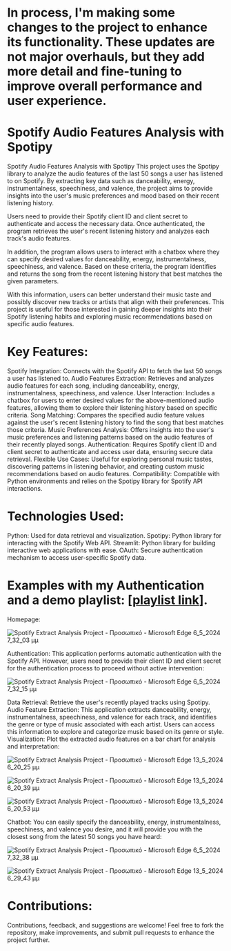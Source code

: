 # In process, I'm making some changes to the project to enhance its functionality. These updates are not major overhauls, but they add more detail and fine-tuning to improve overall performance and user experience.

# Spotify Audio Features Analysis with Spotipy

Spotify Audio Features Analysis with Spotipy
This project uses the Spotipy library to analyze the audio features of the last 50 songs a user has listened to on Spotify. By extracting key data such as danceability, energy, instrumentalness, speechiness, and valence, the project aims to provide insights into the user's music preferences and mood based on their recent listening history.

Users need to provide their Spotify client ID and client secret to authenticate and access the necessary data. Once authenticated, the program retrieves the user's recent listening history and analyzes each track's audio features.

In addition, the program allows users to interact with a chatbox where they can specify desired values for danceability, energy, instrumentalness, speechiness, and valence. Based on these criteria, the program identifies and returns the song from the recent listening history that best matches the given parameters.

With this information, users can better understand their music taste and possibly discover new tracks or artists that align with their preferences. This project is useful for those interested in gaining deeper insights into their Spotify listening habits and exploring music recommendations based on specific audio features.

# Key Features:
Spotify Integration: Connects with the Spotify API to fetch the last 50 songs a user has listened to.
Audio Features Extraction: Retrieves and analyzes audio features for each song, including danceability, energy, instrumentalness, speechiness, and valence.
User Interaction: Includes a chatbox for users to enter desired values for the above-mentioned audio features, allowing them to explore their listening history based on specific criteria.
Song Matching: Compares the specified audio feature values against the user's recent listening history to find the song that best matches those criteria.
Music Preferences Analysis: Offers insights into the user's music preferences and listening patterns based on the audio features of their recently played songs.
Authentication: Requires Spotify client ID and client secret to authenticate and access user data, ensuring secure data retrieval.
Flexible Use Cases: Useful for exploring personal music tastes, discovering patterns in listening behavior, and creating custom music recommendations based on audio features.
Compatibility: Compatible with Python environments and relies on the Spotipy library for Spotify API interactions.

# Technologies Used:
Python: Used for data retrieval and visualization.
Spotipy: Python library for interacting with the Spotify Web API.
Streamlit: Python library for building interactive web applications with ease.
OAuth: Secure authentication mechanism to access user-specific Spotify data.

# Examples with my Authentication and a demo playlist: [[playlist link](https://open.spotify.com/playlist/37i9dQZF1DX0BcQWzuB7ZO)].

Homepage:

![Spotify Extract Analysis Project - Προσωπικό - Microsoft​ Edge 6_5_2024 7_32_03 μμ](https://github.com/MariaAma/Data-SEPython_ExtractDisplayDataSpotify/assets/79280783/ff48ea20-3860-4073-8504-07d504606376)

Authentication: This application performs automatic authentication with the Spotify API. However, users need to provide their client ID and client secret for the authentication process to proceed without active intervention:

![Spotify Extract Analysis Project - Προσωπικό - Microsoft​ Edge 6_5_2024 7_32_15 μμ](https://github.com/MariaAma/Data-SEPython_ExtractDisplayDataSpotify/assets/79280783/b3ef1b38-d472-4733-a056-cc2fef25b528)

Data Retrieval: Retrieve the user's recently played tracks using Spotipy.
Audio Feature Extraction: This application extracts danceability, energy, instrumentalness, speechiness, and valence for each track, and identifies the genre or type of music associated with each artist. Users can access this information to explore and categorize music based on its genre or style.
Visualization: Plot the extracted audio features on a bar chart for analysis and interpretation:

![Spotify Extract Analysis Project - Προσωπικό - Microsoft​ Edge 13_5_2024 6_20_25 μμ](https://github.com/MariaAma/Data-SEPython_ExtractDisplayDataSpotify/assets/79280783/c694024e-a0bd-4cb9-ad2e-2f0596d2d130)

![Spotify Extract Analysis Project - Προσωπικό - Microsoft​ Edge 13_5_2024 6_20_39 μμ](https://github.com/MariaAma/Data-SEPython_ExtractDisplayDataSpotify/assets/79280783/8b37676c-c08c-47db-a043-3b5d24817e2d)

![Spotify Extract Analysis Project - Προσωπικό - Microsoft​ Edge 13_5_2024 6_20_53 μμ](https://github.com/MariaAma/Data-SEPython_ExtractDisplayDataSpotify/assets/79280783/0881095e-03cc-4149-b8df-33336d66fbda)

Chatbot: You can easily specify the danceability, energy, instrumentalness, speechiness, and valence you desire, and it will provide you with the closest song from the latest 50 songs you have heard:

![Spotify Extract Analysis Project - Προσωπικό - Microsoft​ Edge 6_5_2024 7_32_38 μμ](https://github.com/MariaAma/Data-SEPython_ExtractDisplayDataSpotify/assets/79280783/d98877d8-7b35-402c-9169-b91e465a25be)

![Spotify Extract Analysis Project - Προσωπικό - Microsoft​ Edge 13_5_2024 6_29_43 μμ](https://github.com/MariaAma/Data-SEPython_ExtractDisplayDataSpotify/assets/79280783/62619a37-ca8a-4753-ac7b-6eaa6239f828)




# Contributions:
Contributions, feedback, and suggestions are welcome! Feel free to fork the repository, make improvements, and submit pull requests to enhance the project further.
